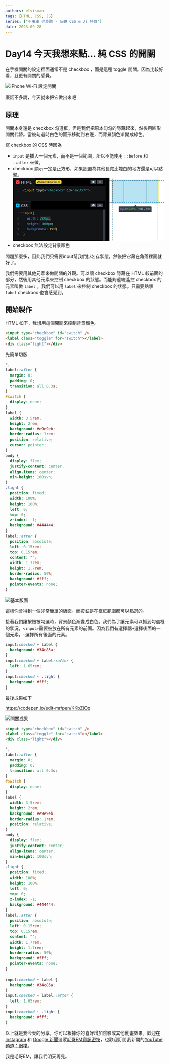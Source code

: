 ```yaml
---
authors: elvismao
tags: [HTML, CSS, JS]
series: ["不用庫 也能酷 - 玩轉 CSS & Js 特效"]
date: 2023-09-28
---
```


# Day14 今天我想來點… 純 CSS 的開關

在手機開關的設定裡面通常不是 checkbox ，而是這種 toggle 開關。因為比較好看，且更有開關的感覺。

![iPhone Wi-Fi 設定開關](https://emtech.cc/post/2023ironman-14/switch.webp)

廢話不多說，今天就來把它做出來吧

## 原理

開關本身還是 checkbox 勾選框，但是我們把原本勾勾的隱藏起來，然後用圓形開關代替。當被勾選時白色的圓形移動到右邊，而背景顏色漸變成綠色。

寫 checkbox 的 CSS 時因為

- `input` 是插入一個元素，而不是一個範圍，所以不能使用 `::before` 和 `::after` 來做。
- checkbox 顯示一定是正方形，如果設置為其他長寬比塊白的地方還是可以點擊。
  ![Alt text](checkbox-range.webp)
- checkbox 無法設定背景顏色

問題那麼多，因此我們只需要input幫我們掛名存狀態，然後把它藏在角落裡面就好了。

我們需要用其他元素來做開關的外觀。可以讓 checkbox 隱藏在 HTML 較前面的部分，然後用其他元素來控制 checkbox 的狀態。而能夠遠端遙控 checkbox 的元素叫做 `label` 。我們可以用 `label` 來控制 checkbox 的狀態。只需要點擊 `label` checkbox 也會感覺到。

## 開始製作

HTML 如下，我想用這個開關來控制背景顏色。

```html
<input type="checkbox" id="switch" />
<label class="toggle" for="switch"></label>
<div class="light"></div>
```

先簡單切版

```css
*,
label::after {
  margin: 0;
  padding: 0;
  transition: all 0.3s;
}
#switch {
  display: none;
}
label {
  width: 3.5rem;
  height: 2rem;
  background: #e9e9eb;
  border-radius: 1rem;
  position: relative;
  cursor: pointer;
}
body {
  display: flex;
  justify-content: center;
  align-items: center;
  min-height: 100svh;
}
.light {
  position: fixed;
  width: 100%;
  height: 100%;
  left: 0;
  top: 0;
  z-index: -1;
  background: #444444;
}
label::after {
  position: absolute;
  left: 0.15rem;
  top: 0.15rem;
  content: "";
  width: 1.7rem;
  height: 1.7rem;
  border-radius: 50%;
  background: #fff;
  pointer-events: none;
}
```

![基本版面](https://emtech.cc/post/2023ironman-14/layout.webp)

這樣你會得到一個非常簡單的版面。而按鈕是在框框範圍都可以點選的。

接著我們讓按鈕被勾選時，背景顏色漸變成白色。我們為了讓元素可以抓到勾選框的狀況，`<input>`需要被放在所有元素的前面。因為我們有選擇器`+`選擇後面的一個元素，`~`選擇所有後面的元素。

```css
input:checked + label {
  background: #34c85a;
}
input:checked + label::after {
  left: 1.65rem;
}
input:checked ~ .light {
  background: #fff;
}
```

最後成果如下

https://codepen.io/edit-mr/pen/KKbZjOq

![開關成果](https://emtech.cc/post/2023ironman-14/final.gif)

```html
<input type="checkbox" id="switch" />
<label class="toggle" for="switch"></label>
<div class="light"></div>
```

```css
*,
label::after {
  margin: 0;
  padding: 0;
  transition: all 0.3s;
}
#switch {
  display: none;
}
label {
  width: 3.5rem;
  height: 2rem;
  background: #e9e9eb;
  border-radius: 1rem;
  position: relative;
}
body {
  display: flex;
  justify-content: center;
  align-items: center;
  min-height: 100svh;
}
.light {
  position: fixed;
  width: 100%;
  height: 100%;
  left: 0;
  top: 0;
  z-index: -1;
  background: #444444;
}
label::after {
  position: absolute;
  left: 0.15rem;
  top: 0.15rem;
  content: "";
  width: 1.7rem;
  height: 1.7rem;
  border-radius: 50%;
  background: #fff;
  pointer-events: none;
}

input:checked + label {
  background: #34c85a;
}
input:checked + label::after {
  left: 1.65rem;
}
input:checked ~ .light {
  background: #fff;
}
```

以上就是我今天的分享，你可以根據你的喜好增加陰影或其他動畫效果。歡迎在 [Instagram](https://www.instagram.com/emtech.cc) 和 [Google 新聞](https://news.google.com/publications/CAAqBwgKMKXLvgswsubVAw?ceid=TW:zh-Hant&oc=3)追蹤[毛哥EM資訊密技](https://emtech.cc/)，也歡迎訂閱我新開的[YouTube頻道：網棧](https://www.youtube.com/@webpallet)。

我是毛哥EM，讓我們明天再見。
